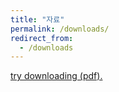 ```yaml
---
title: "자료"
permalink: /downloads/
redirect_from:
  - /downloads
---
```


<a href="/files/20250627-TEST-문제-SEMI-사업부-f-print.pdf">try downloading (pdf).</a>
